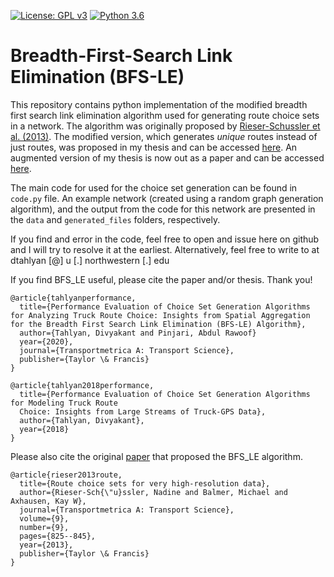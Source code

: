 [![License: GPL v3](https://img.shields.io/badge/License-GPLv3-blue.svg)](https://www.gnu.org/licenses/gpl-3.0)
[![Python 3.6](https://img.shields.io/badge/python-3.7-blue.svg)](https://www.python.org/downloads/release/python-370/)


# Breadth-First-Search Link Elimination (BFS-LE)
This repository contains python implementation of the modified breadth first search link elimination algorithm used for generating route choice sets in a network. The algorithm was originally proposed by [Rieser-Schussler et al. (2013)](https://www.tandfonline.com/doi/full/10.1080/18128602.2012.671383). The modified version, which generates *unique* routes instead of just routes, was proposed in my thesis and can be accessed [here](https://scholarcommons.usf.edu/etd/7649/). An augmented version of my thesis is now out as a paper and can be accessed [here](https://www.tandfonline.com/doi/full/10.1080/23249935.2020.1725790). 

The main code for used for the choice set generation can be found in ```code.py``` file. An example network (created using a random graph generation algorithm), and the output from the code for this network are presented in the ```data``` and ```generated_files``` folders, respectively. 

If you find and error in the code, feel free to open and issue here on github and I will try to resolve it at the earliest. Alternatively, feel free to write to at  dtahlyan [@] u [.] northwestern [.] edu


If you find BFS_LE useful, please cite the paper and/or thesis. Thank you!

```
@article{tahlyanperformance,
  title={Performance Evaluation of Choice Set Generation Algorithms for Analyzing Truck Route Choice: Insights from Spatial Aggregation for the Breadth First Search Link Elimination (BFS-LE) Algorithm},
  author={Tahlyan, Divyakant and Pinjari, Abdul Rawoof}
  year={2020},
  journal={Transportmetrica A: Transport Science},
  publisher={Taylor \& Francis}
}
```


```
@article{tahlyan2018performance,
  title={Performance Evaluation of Choice Set Generation Algorithms for Modeling Truck Route 
  Choice: Insights from Large Streams of Truck-GPS Data},
  author={Tahlyan, Divyakant},
  year={2018}
}
```

Please also cite the original [paper](https://www.tandfonline.com/doi/full/10.1080/18128602.2012.671383) that proposed the BFS_LE algorithm. 
```
@article{rieser2013route,
  title={Route choice sets for very high-resolution data},
  author={Rieser-Sch{\"u}ssler, Nadine and Balmer, Michael and Axhausen, Kay W},
  journal={Transportmetrica A: Transport Science},
  volume={9},
  number={9},
  pages={825--845},
  year={2013},
  publisher={Taylor \& Francis}
}
```
